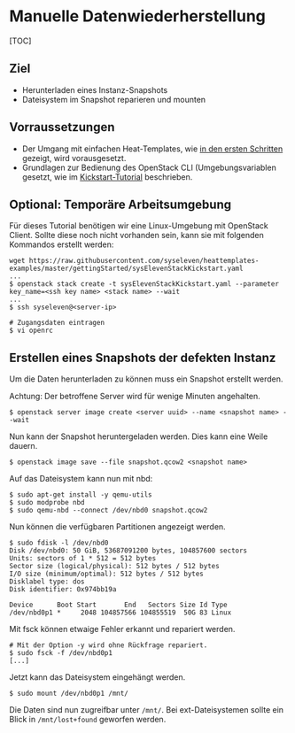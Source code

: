 # Manuelle Datenwiederherstellung

[TOC]

## Ziel

* Herunterladen eines Instanz-Snapshots
* Dateisystem im Snapshot reparieren und mounten

## Vorraussetzungen 

* Der Umgang mit einfachen Heat-Templates, wie [in den ersten Schritten](01-firststeps/) gezeigt, wird vorausgesetzt.
* Grundlagen zur Bedienung des OpenStack CLI (Umgebungsvariablen gesetzt, wie im [Kickstart-Tutorial](02-kickstart/) beschrieben.

## Optional: Temporäre Arbeitsumgebung

Für dieses Tutorial benötigen wir eine Linux-Umgebung mit OpenStack Client. Sollte diese noch nicht vorhanden sein, kann sie mit folgenden Kommandos erstellt werden:

```
wget https://raw.githubusercontent.com/syseleven/heattemplates-examples/master/gettingStarted/sysElevenStackKickstart.yaml
...
$ openstack stack create -t sysElevenStackKickstart.yaml --parameter key_name=<ssh key name> <stack name> --wait
...
$ ssh syseleven@<server-ip>

# Zugangsdaten eintragen
$ vi openrc
```

## Erstellen eines Snapshots der defekten Instanz

Um die Daten herunterladen zu können muss ein Snapshot erstellt werden.

Achtung: Der betroffene Server wird für wenige Minuten angehalten.

```
$ openstack server image create <server uuid> --name <snapshot name> --wait
```

Nun kann der Snapshot heruntergeladen werden. Dies kann eine Weile dauern.

```
$ openstack image save --file snapshot.qcow2 <snapshot name>
```

Auf das Dateisystem kann nun mit nbd:

```
$ sudo apt-get install -y qemu-utils
$ sudo modprobe nbd
$ sudo qemu-nbd --connect /dev/nbd0 snapshot.qcow2
```

Nun können die verfügbaren Partitionen angezeigt werden.

```
$ sudo fdisk -l /dev/nbd0
Disk /dev/nbd0: 50 GiB, 53687091200 bytes, 104857600 sectors
Units: sectors of 1 * 512 = 512 bytes
Sector size (logical/physical): 512 bytes / 512 bytes
I/O size (minimum/optimal): 512 bytes / 512 bytes
Disklabel type: dos
Disk identifier: 0x974bb19a

Device      Boot Start       End   Sectors Size Id Type
/dev/nbd0p1 *     2048 104857566 104855519  50G 83 Linux
```

Mit fsck können etwaige Fehler erkannt und repariert werden.

```
# Mit der Option -y wird ohne Rückfrage repariert.
$ sudo fsck -f /dev/nbd0p1
[...]
```

Jetzt kann das Dateisystem eingehängt werden.

```
$ sudo mount /dev/nbd0p1 /mnt/
```

Die Daten sind nun zugreifbar unter `/mnt/`. Bei ext-Dateisystemen sollte ein Blick in `/mnt/lost+found` geworfen werden.